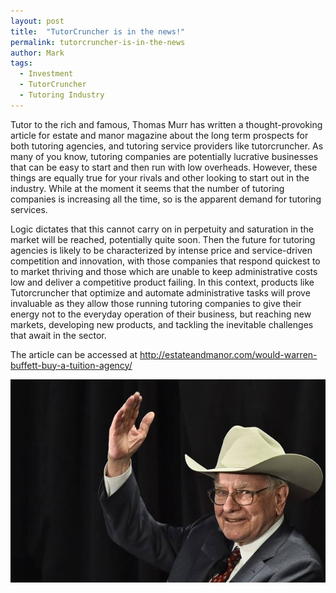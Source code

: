 ```yaml
---
layout: post
title:  "TutorCruncher is in the news!"
permalink: tutorcruncher-is-in-the-news
author: Mark
tags:
  - Investment
  - TutorCruncher
  - Tutoring Industry
---
```

Tutor to the rich and famous, Thomas Murr has written a thought-provoking
article for estate and manor magazine about the long term prospects for both
tutoring agencies, and tutoring service providers like tutorcruncher. As many
of you know, tutoring companies are potentially lucrative businesses that can
be easy to start and then run with low overheads. However, these things are
equally true for your rivals and other looking to start out in the industry.
While at the moment it seems that the number of tutoring companies is
increasing all the time, so is the apparent demand for tutoring services.

Logic dictates that this cannot carry on in perpetuity and saturation in the
market will be reached, potentially quite soon. Then the future for tutoring
agencies is likely to be characterized by intense price and service-driven
competition and innovation, with those companies that respond quickest to to
market thriving and those which are unable to keep administrative costs low
and deliver a competitive product failing. In this context, products like
Tutorcruncher that optimize and automate administrative tasks will prove
invaluable as they allow those running tutoring companies to give their energy
not to the everyday operation of their business, but reaching new markets,
developing new products, and tackling the inevitable challenges that await in
the sector. 

The article can be accessed at [ http://estateandmanor.com/would-warren-buffett-buy-a-tuition-agency/ ](http://estateandmanor.com/would-warren-buffett-buy-a-tuition-agency/)

<div class="img-holder full-width">
  <img src="/img/blogs/warrenbuffett-620x400.jpg" alt="Warren Buffett"/>
</div>
